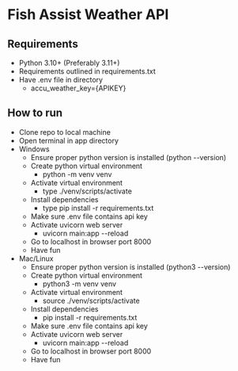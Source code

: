 # Fish Assist Weather API

## Requirements  
 - Python 3.10+ (Preferably 3.11+)
 - Requirements outlined in requirements.txt
 - Have .env file in directory
   - accu_weather_key={APIKEY}

## How to run
 - Clone repo to local machine
 - Open terminal in app directory
 - Windows
   - Ensure proper python version is installed (python --version)
   - Create python virtual environment
     - python -m venv venv
   - Activate virtual environment 
     - type ./venv/scripts/activate
   - Install dependencies
     - type pip install -r requirements.txt
   - Make sure .env file contains api key
   - Activate uvicorn web server
     - uvicorn main:app --reload
   - Go to localhost in browser port 8000
   - Have fun
 - Mac/Linux
   - Ensure proper python version is installed (python3 --version)
   - Create python virtual environment
     - python3 -m venv venv
   - Activate virtual environment
     - source ./venv/scripts/activate
   - Install dependencies
     - pip install -r requirements.txt
   - Make sure .env file contains api key
   - Activate uvicorn web server
     - uvicorn main:app --reload
   - Go to localhost in browser port 8000
   - Have fun 